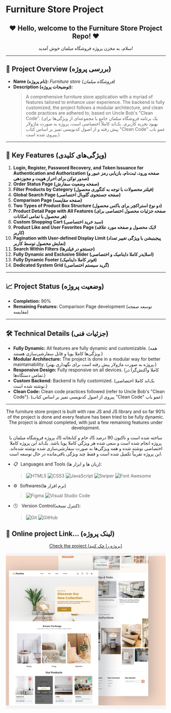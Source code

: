# Furniture Store Project

<h2 align="center">❤ Hello, welcome to the Furniture Store Project Repo! ❤</h2>
<p align="center">سلام، به مخزن پروژه فروشگاه مبلمان خوش آمدید!</p>

---

## 🌟 **Project Overview (بررسی پروژه)**
- **Name (نام پروژه):** *Furniture store (فروشگاه مبلمان)*
- **Description (توضیحات پروژه):**
  > A comprehensive furniture store application with a myriad of features tailored to enhance user experience. The backend is fully customized, the project follows a modular architecture, and clean code practices are adhered to, based on Uncle Bob's "Clean Code". (یک برنامه فروشگاه مبلمان جامع با مجموعه‌ای از ویژگی‌ها برای بهبود تجربه کاربری. بک‌اند کاملاً اختصاصی است، پروژه به صورت ماژولار پیش رفته و از اصول کدنویسی تمیز بر اساس کتاب "Clean Code" عمو باب پیروی شده است.)

---

## 🔧 **Key Features (ویژگی‌های کلیدی)**
1. **Login, Register, Password Recovery, and Token Issuance for Authentication and Authorization (صفحه ورود، ثبت‌نام، بازیابی رمز عبور و صدور توکن برای احراز هویت و مجوزدهی)**
2. **Order Status Page (صفحه وضعیت سفارش)**
3. **Filter Products by Category (فیلتر محصولات با توجه به کتگوری محصول)**
4. **Global Search Page (صفحه جستجوی گلوبال اختصاصی)**
5. **Comparison Page (صفحه مقایسه)**
6. **Two Types of Product Box Structure (دو نوع استراکچر برای باکس محصول)**
7. **Product Detail Page with All Features (صفحه جزئیات محصول اختصاصی برای هر محصول با تمامی امکانات)**
8. **Custom Shopping Cart (سبد خرید اختصاصی)**
9. **Product Like and User Favorites Page (لایک محصول و صفحه مورد علاقه کاربر)**
10. **Pagination with User-defined Display Limit (پیجینیشن با ویژگی تغییر تعداد نمایش محصول توسط کاربر)**
11. **Search Within Filters (جستجو در فیلترها)**
12. **Fully Dynamic and Exclusive Slider (اسلایدر کاملا داینامیک و اختصاصی)**
13. **Fully Dynamic Footer (فوتر کاملا داینامیک)**
14. **Dedicated System Grid (گرید سیستم اختصاصی)**

---

## 📈 **Project Status (وضعیت پروژه)**
- **Completion:** 90%
- **Remaining Features:** Comparison Page development (توسعه صفحه مقایسه)

---

## 🛠 **Technical Details (جزئیات فنی)**
- **Fully Dynamic:** All features are fully dynamic and customizable. (همه ویژگی‌ها کاملا پویا و قابل سفارشی‌سازی هستند.)
- **Modular Architecture:** The project is done in a modular way for better maintainability. (پروژه به صورت ماژولار پیش رفته است برای نگهداری بهتر.)
- **Responsive Design:** Fully responsive on all devices. (کاملا واکنش‌گرا در تمامی دستگاه‌ها.)
- **Custom Backend:** Backend is fully customized. (بک‌اند کاملا اختصاصی نوشته شده است.)
- **Clean Code:** Clean code practices followed (refer to Uncle Bob's "Clean Code"). (پیروی از اصول کدنویسی تمیز بر اساس کتاب "Clean Code" عمو باب)

---

<p align="center">
  The furniture store project is built with raw JS and JS library and so far 90% of the project is done and every feature has been tried to be fully dynamic. The project is almost completed, with just a few remaining features under development.
</p>
<p align="center">پروژه فروشگاه مبلمان با JS خام و کتابخانه JS ساخته شده است و تاکنون 90 درصد پروژه انجام شده است و سعی شده هر ویژگی کاملا پویا باشد. بک‌اند این پروژه کاملا اختصاصی نوشته شده و همه ویژگی‌ها به صورت سفارشی‌سازی شده نوشته شده‌اند. این پروژه تقریباً تکمیل شده است و فقط چند ویژگی باقی‌مانده در حال توسعه است.</p>

  
- 📋 &nbsp;Languages and Tools (زبان ها و ابزار ها):
  
  >![HTML5](https://a11ybadges.com/badge?logo=html5)
  >![CSS3](https://a11ybadges.com/badge?logo=css3)
  >![JavaScript](https://a11ybadges.com/badge?logo=javascript)
  >![Swiper](https://a11ybadges.com/badge?logo=swiper)
  >![Font Awesome](https://a11ybadges.com/badge?logo=fontawesome)

- ⚙️ &nbsp;Softwares(نرم افزار ها)  
   >![Figma](https://a11ybadges.com/badge?logo=figma)
   >![Visual Studio Code](https://a11ybadges.com/badge?logo=visualstudiocode)

- 🕓 &nbsp; Version Control(کنترل نسخه):

  >![Git](https://a11ybadges.com/badge?logo=git)
  >![GitHub](https://a11ybadges.com/badge?logo=github)


 <h2 >👀 Online project Link... (لینک پروژه)</h2> 
 
<p align="center">
 <a href="https://furniroo-store.vercel.app/">Check the project (پروژه را چک کنید)</a>
</p>
<img src="./frontend/Screenshot (41).png" alt="img-project">


